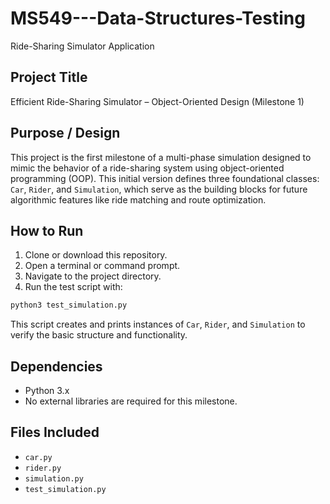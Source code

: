 # MS549---Data-Structures-Testing
Ride-Sharing Simulator Application

## Project Title
Efficient Ride-Sharing Simulator – Object-Oriented Design (Milestone 1)

## Purpose / Design
This project is the first milestone of a multi-phase simulation designed to mimic the behavior of a ride-sharing system using object-oriented programming (OOP). This initial version defines three foundational classes: `Car`, `Rider`, and `Simulation`, which serve as the building blocks for future algorithmic features like ride matching and route optimization.

## How to Run

1. Clone or download this repository.
2. Open a terminal or command prompt.
3. Navigate to the project directory.
4. Run the test script with:

```bash
python3 test_simulation.py
```

This script creates and prints instances of `Car`, `Rider`, and `Simulation` to verify the basic structure and functionality.

## Dependencies
- Python 3.x  
- No external libraries are required for this milestone.

## Files Included
- `car.py`
- `rider.py`
- `simulation.py`
- `test_simulation.py`
